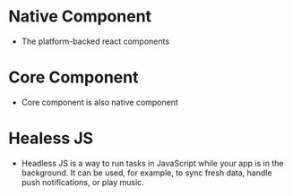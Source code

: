 # Native Component

-   The platform-backed react components

# Core Component

-   Core component is also native component

# Healess JS

-   Headless JS is a way to run tasks in JavaScript while your app is in the background. It can be used, for example, to sync fresh data, handle push notifications, or play music.

